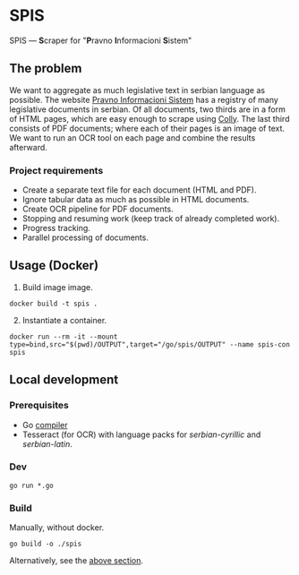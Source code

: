 # SPIS

SPIS — **S**craper for "**P**ravno **I**nformacioni **S**istem"

## The problem

We want to aggregate as much legislative text in serbian language as possible. The website [Pravno Informacioni Sistem](https://www.pravno-informacioni-sistem.rs/reg-overview) has a registry of many legislative documents in serbian. Of all documents, two thirds are in a form of HTML pages, which are easy enough to scrape using [Colly](https://github.com/gocolly/colly). The last third consists of PDF documents; where each of their pages is an image of text. We want to run an OCR tool on each page and combine the results afterward. 

### Project requirements

* Create a separate text file for each document (HTML and PDF).
* Ignore tabular data as much as possible in HTML documents.
* Create OCR pipeline for PDF documents.
* Stopping and resuming work (keep track of already completed work).
* Progress tracking.
* Parallel processing of documents.

## Usage (Docker)

1. Build image image.

```shell
docker build -t spis .
```

2. Instantiate a container.

```shell
docker run --rm -it --mount type=bind,src="$(pwd)/OUTPUT",target="/go/spis/OUTPUT" --name spis-con spis
```

## Local development

### Prerequisites

* Go [compiler](https://go.dev/dl/)
* Tesseract (for OCR) with language packs for _serbian-cyrillic_ and _serbian-latin_.

### Dev

```shell
go run *.go
```

### Build

Manually, without docker.

```shell
go build -o ./spis
```

Alternatively, see the [above section](#usage-docker).
